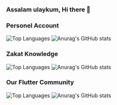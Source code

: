 ### Assalam ulaykum, Hi there 👋

<!--
**M97Chahboun/M97Chahboun** is a ✨ _special_ ✨ repository because its `README.md` (this file) appears on your GitHub profile.

Here are some ideas to get you started:

- 🔭 I’m currently working on ...
- 🌱 I’m currently learning ...
- 👯 I’m looking to collaborate on ...
- 🤔 I’m looking for help with ...
- 💬 Ask me about ...
- 📫 How to reach me: ...
- 😄 Pronouns: ...
- ⚡ Fun fact: ...
-->
<!--
![Dart Languages](https://github.com/github/explore/blob/main/topics/dart/dart.png) ![Pyhon Languages](https://github.com/github/explore/blob/main/topics/python/python.png) ![Javascript Languages](https://github.com/github/explore/blob/main/topics/javascript/javascript.png)

-->
### Personel Account

![Top Languages](https://github-readme-stats.vercel.app/api/top-langs/?username=m97chahboun&layout=compact)
![Anurag's GitHub stats](https://github-readme-stats.vercel.app/api/?username=m97chahboun&show_icons=true&title_color=fff&icon_color=79ff97&text_color=9f9f9f&bg_color=151515)

### Zakat Knowledge
![Top Languages](https://github-readme-stats.vercel.app/api/top-langs/?username=zakatknowledge&layout=compact)
![Anurag's GitHub stats](https://github-readme-stats.vercel.app/api/?username=zakatknowledge&show_icons=true&title_color=fff&icon_color=79ff97&text_color=9f9f9f&bg_color=151515)

### Our Flutter Community
![Top Languages](https://github-readme-stats.vercel.app/api/top-langs/?username=oflutter&layout=compact)
![Anurag's GitHub stats](https://github-readme-stats.vercel.app/api/?username=oflutter&show_icons=true&title_color=fff&icon_color=79ff97&text_color=9f9f9f&bg_color=151515)

